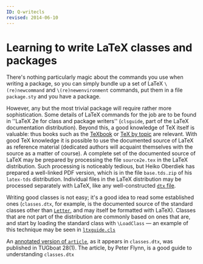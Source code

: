 ```yaml
---
ID: Q-writecls
revised: 2014-06-10
---
```

# Learning to write LaTeX classes and packages

There's nothing particularly magic about the commands you use when
writing a package, so you can simply bundle up a set of LaTeX
`\(re)newcommand` and `\(re)newenvironment` commands, put them in
a file `package.sty` and you have a package.

However, any but the most trivial package will require rather more
sophistication.  Some details of LaTeX commands for the job are to
be found in ''LaTeX 2e for class and package writers''
(`clsguide`, part of the LaTeX documentation distribution).
Beyond this, a good knowledge of TeX itself is valuable: thus books
such as the [TeXbook](./FAQ-tex-books.html) or 
[TeX by topic](./FAQ-ol-books.html) are relevant.  With good TeX
knowledge it is possible to use the documented source of LaTeX as
reference material (dedicated authors will acquaint themselves with the
source as a matter of course).  A complete set of the documented
source of LaTeX may be prepared by processing the file
`source2e.tex` in the LaTeX distribution.  Such processing is
noticeably tedious, but Heiko Oberdiek has prepared a well-linked
PDF version, which is in the file `base.tds.zip` of his
`latex-tds` distribution.  Individual files in the LaTeX
distribution may be processed separately with LaTeX, like any
well-constructed [`dtx` file](./FAQ-dtx.html).

Writing good classes is not easy; it's a good idea to read some
established ones (`classes.dtx`, for example, is the documented
source of the standard classes other than [`Letter`](https://ctan.org/pkg/Letter), and may
itself be formatted with LaTeX).  Classes that are not part of the
distribution are commonly based on ones that are, and start by loading
the standard class with `\LoadClass`&nbsp;&mdash; an example of this
technique may be seen in [`ltxguide.cls`](https://ctan.org/pkg/ltxguide.cls)

An 
[annotated version of `article`](http://tug.org/TUGboat/Articles/tb28-1/tb88flynn.pdf),
as it appears in `classes.dtx`, was published in
TUGboat 28(1).  The article, by Peter Flynn, is a good guide to
understanding `classes.dtx`

